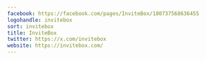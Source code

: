 ```yaml
---
facebook: https://facebook.com/pages/InviteBox/180737568636455
logohandle: invitebox
sort: invitebox
title: InviteBox
twitter: https://x.com/invitebox
website: https://invitebox.com/
---
```

